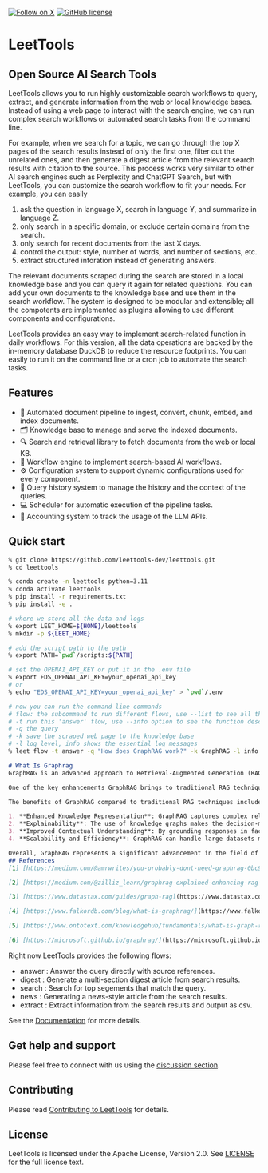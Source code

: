 [![Follow on X](https://img.shields.io/twitter/follow/LeetTools?logo=X&color=%20%23f5f5f5)](https://twitter.com/intent/follow?screen_name=LeetTools)
[![GitHub license](https://img.shields.io/badge/License-Apache_2.0-blue.svg?labelColor=%20%23155EEF&color=%20%23528bff)](https://github.com/leettools-dev/leettools)

# LeetTools

## Open Source AI Search Tools

LeetTools allows you to run highly customizable search workflows to query, extract, and 
generate information from the web or local knowledge bases. Instead of using a web
page to interact with the search engine, we can run complex search workflows or automated
search tasks from the command line.

For example, when we search for a topic, we can go through the top X pages of the search
results instead of only the first one, filter out the unrelated ones, and then generate
a digest article from the relevant search results with citation to the source. This 
process works very similar to other AI search engines such as Perplexity and ChatGPT
Search, but with LeetTools, you can customize the search workflow to fit your needs. 
For example, you can easily

1. ask the question in language X, search in language Y, and summarize in language Z.
2. only search in a specific domain, or exclude certain domains from the search.
3. only search for recent documents from the last X days.
4. control the output: style, number of words, and number of sections, etc.
5. extract structured inforation instead of generating answers.

The relevant documents scraped during the search are stored in a local knowledge base
and you can query it again for related questions. You can add your own documents to the
knowledge base and use them in the search workflow. The system is designed to 
be modular and extensible; all the compotents are implemented as plugins allowing to use
different components and configurations.

LeetTools provides an easy way to implement search-related function in daily workflows.
For this version, all the data operations are backed by the in-memory database DuckDB to
reduce the resource footprints. You can easily to run it on the command line or a cron
job to automate the search tasks. 

## Features

* 🚀 Automated document pipeline to ingest, convert, chunk, embed, and index documents.
* 🗂️ Knowledge base to manage and serve the indexed documents.
* 🔍 Search and retrieval library to fetch documents from the web or local KB.
* 🤖 Workflow engine to implement search-based AI workflows.
* ⚙ Configuration system to support dynamic configurations used for every component.
* 📝 Query history system to manage the history and the context of the queries.
* 💻 Scheduler for automatic execution of the pipeline tasks.
* 🧩 Accounting system to track the usage of the LLM APIs.

## Quick start

```bash
% git clone https://github.com/leettools-dev/leettools.git
% cd leettools

% conda create -n leettools python=3.11
% conda activate leettools
% pip install -r requirements.txt
% pip install -e .

# where we store all the data and logs
% export LEET_HOME=${HOME}/leettools
% mkdir -p ${LEET_HOME}

# add the script path to the path
% export PATH=`pwd`/scripts:${PATH}

# set the OPENAI_API_KEY or put it in the .env file
% export EDS_OPENAI_API_KEY=your_openai_api_key
# or
% echo "EDS_OPENAI_API_KEY=your_openai_api_key" > `pwd`/.env

# now you can run the command line commands
# flow: the subcommand to run different flows, use --list to see all the available flows
# -t run this 'answer' flow, use --info option to see the function description
# -q the query
# -k save the scraped web page to the knowledge base
# -l log level, info shows the essential log messages
% leet flow -t answer -q "How does GraphRAG work?" -k GraphRAG -l info
```

```markdown title="Sample Output"
# What Is Graphrag
GraphRAG is an advanced approach to Retrieval-Augmented Generation (RAG) that integrates knowledge graphs with large language models (LLMs) to enhance the generation of responses based on retrieved information. Its primary purpose is to improve the accuracy and relevance of generated outputs by leveraging the structured relationships within knowledge graphs, which allows for a more comprehensive contextual understanding of the data being processed[[1](#reference-1)][[2](#reference-2)].

One of the key enhancements GraphRAG brings to traditional RAG techniques is its ability to connect disparate pieces of information through their shared attributes, enabling the model to synthesize new insights. This is particularly beneficial for complex queries that require multi-hop reasoning or the integration of information from various sources[[3](#reference-3)][[4](#reference-4)]. By utilizing knowledge graphs, GraphRAG can better understand the relationships and dependencies between different pieces of information, leading to more coherent and contextually appropriate responses[[5](#reference-5)][[6](#reference-6)].

The benefits of GraphRAG compared to traditional RAG techniques include:

1. **Enhanced Knowledge Representation**: GraphRAG captures complex relationships between entities and concepts, allowing for a richer understanding of the data[[7](#reference-7)][[8](#reference-8)].
2. **Explainability**: The use of knowledge graphs makes the decision-making process of the AI more transparent, enabling users to trace errors and understand the reasoning behind outputs[[9](#reference-9)][[10](#reference-10)].
3. **Improved Contextual Understanding**: By grounding responses in factual knowledge, GraphRAG reduces the risk of generating incorrect or misleading information, a common issue in traditional RAG systems[[11](#reference-11)][[12](#reference-12)].
4. **Scalability and Efficiency**: GraphRAG can handle large datasets more efficiently, as it is built on fast knowledge graph stores, which can optimize performance and reduce costs associated with vector databases[[13](#reference-13)][[14](#reference-14)].

Overall, GraphRAG represents a significant advancement in the field of AI, particularly in applications requiring high precision and the ability to reason over complex relationships within data[[15](#reference-15)][[16](#reference-16)].
## References
[1] [https://medium.com/@amrwrites/you-probably-dont-need-graphrag-0bc9cf671db1](https://medium.com/@amrwrites/you-probably-dont-need-graphrag-0bc9cf671db1)

[2] [https://medium.com/@zilliz_learn/graphrag-explained-enhancing-rag-with-knowledge-graphs-3312065f99e1](https://medium.com/@zilliz_learn/graphrag-explained-enhancing-rag-with-knowledge-graphs-3312065f99e1)

[3] [https://www.datastax.com/guides/graph-rag](https://www.datastax.com/guides/graph-rag)

[4] [https://www.falkordb.com/blog/what-is-graphrag/](https://www.falkordb.com/blog/what-is-graphrag/)

[5] [https://www.ontotext.com/knowledgehub/fundamentals/what-is-graph-rag/](https://www.ontotext.com/knowledgehub/fundamentals/what-is-graph-rag/)

[6] [https://microsoft.github.io/graphrag/](https://microsoft.github.io/graphrag/)
```

Right now LeetTools provides the following flows:

* answer  : Answer the query directly with source references.
* digest  : Generate a multi-section digest article from search results.
* search  : Search for top segements that match the query.
* news    : Generating a news-style article from the search results.
* extract : Extract information from the search results and output as csv.


See the [Documentation](docs/documentation.md) for more details.


## Get help and support

Please feel free to connect with us using the [discussion section](https://github.com/leettools-dev/leettools/discussions).


## Contributing

Please read [Contributing to LeetTools](CONTRIBUTING.md) for details.

## License

LeetTools is licensed under the Apache License, Version 2.0. See [LICENSE](LICENSE) 
for the full license text.

